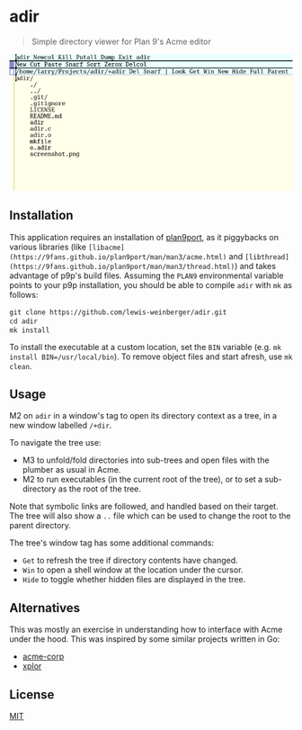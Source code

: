 # adir

> Simple directory viewer for Plan 9's Acme editor

![screenshot](./screenshot.png)

## Installation

This application requires an installation of [plan9port](https://github.com/9fans/plan9port), as it piggybacks on various libraries (like `[libacme](https://9fans.github.io/plan9port/man/man3/acme.html)` and `[libthread](https://9fans.github.io/plan9port/man/man3/thread.html)`) and takes advantage of p9p's build files. Assuming the `PLAN9` environmental variable points to your p9p installation, you should be able to compile `adir` with `mk` as follows:

```
git clone https://github.com/lewis-weinberger/adir.git
cd adir
mk install
```

To install the executable at a custom location, set the `BIN` variable (e.g. `mk install BIN=/usr/local/bin`). To remove object files and start afresh, use `mk clean`.

## Usage

M2 on `adir` in a window's tag to open its directory context as a tree, in a new window labelled `/+dir`.

To navigate the tree use:

- M3 to unfold/fold directories into sub-trees and open files with the plumber as usual in Acme. 
- M2 to run executables (in the current root of the tree), or to set a sub-directory as the root of the tree.

Note that symbolic links are followed, and handled based on their target. The tree will also show a `..` file which can be used to change the root to the parent directory.

The tree's window tag has some additional commands:

- `Get` to refresh the tree if directory contents have changed.
- `Win` to open a shell window at the location under the cursor.
- `Hide` to toggle whether hidden files are displayed in the tree.


## Alternatives

This was mostly an exercise in understanding how to interface with Acme under the hood. This was inspired by some similar projects written in Go:

- [acme-corp](https://github.com/sminez/acme-corp)
- [xplor](https://bitbucket.org/mpl/xplor)

## License

[MIT](./LICENSE)